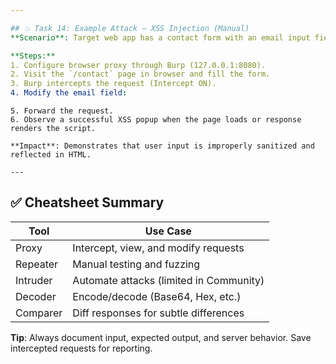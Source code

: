 ```yaml
---

## 💥 Task 14: Example Attack — XSS Injection (Manual)
**Scenario**: Target web app has a contact form with an email input field.

**Steps:**
1. Configure browser proxy through Burp (127.0.0.1:8080).
2. Visit the `/contact` page in browser and fill the form.
3. Burp intercepts the request (Intercept ON).
4. Modify the email field:
   ```
   <script>alert('XSS')</script>
   ```
5. Forward the request.
6. Observe a successful XSS popup when the page loads or response renders the script.

**Impact**: Demonstrates that user input is improperly sanitized and reflected in HTML.

---
```


## ✅ Cheatsheet Summary

| Tool     | Use Case                                |
|----------|------------------------------------------|
| Proxy    | Intercept, view, and modify requests     |
| Repeater | Manual testing and fuzzing               |
| Intruder | Automate attacks (limited in Community)  |
| Decoder  | Encode/decode (Base64, Hex, etc.)        |
| Comparer | Diff responses for subtle differences     |

**Tip**: Always document input, expected output, and server behavior. Save intercepted requests for reporting.
